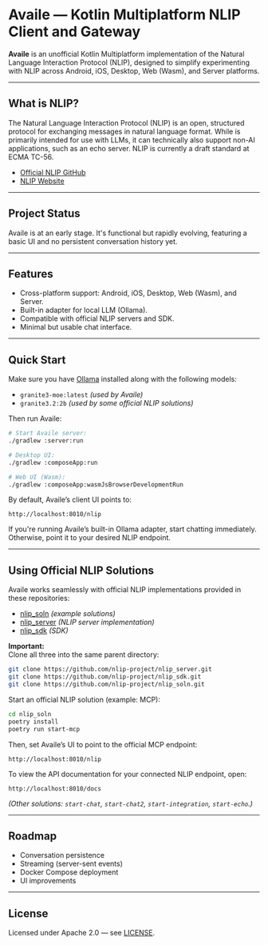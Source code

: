 # Availe — Kotlin Multiplatform NLIP Client and Gateway

**Availe** is an unofficial Kotlin Multiplatform implementation of the Natural Language Interaction Protocol (NLIP), designed to simplify experimenting with NLIP across Android, iOS, Desktop, Web (Wasm), and Server platforms.

---

## What is NLIP?

The Natural Language Interaction Protocol (NLIP) is an open, structured protocol for exchanging messages in natural language format. While is primarily intended for use with LLMs, it can technically also support non-AI applications, such as an echo server. NLIP is currently a draft standard at ECMA TC-56.

- [Official NLIP GitHub](https://github.com/nlip-project)
- [NLIP Website](https://nlip-project.org/#/)

---

## Project Status

Availe is at an early stage. It's functional but rapidly evolving, featuring a basic UI and no persistent conversation history yet.

---

## Features

- Cross-platform support: Android, iOS, Desktop, Web (Wasm), and Server.
- Built-in adapter for local LLM (Ollama).
- Compatible with official NLIP servers and SDK.
- Minimal but usable chat interface.

---

## Quick Start

Make sure you have [Ollama](https://ollama.com/) installed along with the following models:

- `granite3-moe:latest` *(used by Availe)*
- `granite3.2:2b` *(used by some official NLIP solutions)*

Then run Availe:

```bash
# Start Availe server:
./gradlew :server:run

# Desktop UI:
./gradlew :composeApp:run

# Web UI (Wasm):
./gradlew :composeApp:wasmJsBrowserDevelopmentRun
```

By default, Availe’s client UI points to:

```
http://localhost:8010/nlip
```

If you're running Availe’s built-in Ollama adapter, start chatting immediately. Otherwise, point it to your desired NLIP endpoint.

---

## Using Official NLIP Solutions

Availe works seamlessly with official NLIP implementations provided in these repositories:

- [nlip_soln](https://github.com/nlip-project/nlip_soln) *(example solutions)*
- [nlip_server](https://github.com/nlip-project/nlip_server) *(NLIP server implementation)*
- [nlip_sdk](https://github.com/nlip-project/nlip_sdk) *(SDK)*

**Important:**  
Clone all three into the same parent directory:

```bash
git clone https://github.com/nlip-project/nlip_server.git
git clone https://github.com/nlip-project/nlip_sdk.git
git clone https://github.com/nlip-project/nlip_soln.git
```

Start an official NLIP solution (example: MCP):

```bash
cd nlip_soln
poetry install
poetry run start-mcp
```

Then, set Availe’s UI to point to the official MCP endpoint:

```
http://localhost:8010/nlip
```

To view the API documentation for your connected NLIP endpoint, open:

```
http://localhost:8010/docs
```

*(Other solutions: `start-chat`, `start-chat2`, `start-integration`, `start-echo`.)*

---

## Roadmap

- Conversation persistence
- Streaming (server-sent events)
- Docker Compose deployment
- UI improvements

---

## License

Licensed under Apache 2.0 — see [LICENSE](LICENSE).
